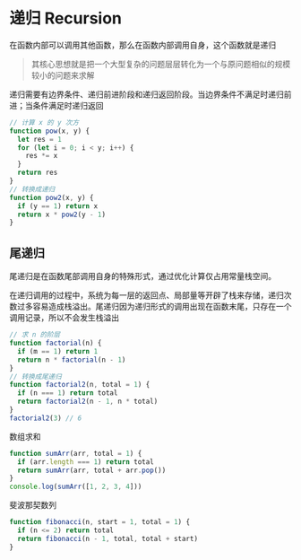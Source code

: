 # 递归 Recursion

在函数内部可以调用其他函数，那么在函数内部调用自身，这个函数就是递归

> 其核心思想就是把一个大型复杂的问题层层转化为一个与原问题相似的规模较小的问题来求解

递归需要有边界条件、递归前进阶段和递归返回阶段。当边界条件不满足时递归前进；当条件满足时递归返回

```js
// 计算 x 的 y 次方
function pow(x, y) {
  let res = 1
  for (let i = 0; i < y; i++) {
    res *= x
  }
  return res
}
// 转换成递归
function pow2(x, y) {
  if (y == 1) return x
  return x * pow2(y - 1)
}
```

## 尾递归

尾递归是在函数尾部调用自身的特殊形式，通过优化计算仅占用常量栈空间。

在递归调用的过程中，系统为每一层的返回点、局部量等开辟了栈来存储，递归次数过多容易造成栈溢出。尾递归因为递归形式的调用出现在函数末尾，只存在一个调用记录，所以不会发生栈溢出

```js
// 求 n 的阶层
function factorial(n) {
  if (m == 1) return 1
  return n * factorial(n - 1)
}
// 转换成尾递归
function factorial2(n, total = 1) {
  if (n === 1) return total
  return factorial2(n - 1, n * total)
}
factorial2(3) // 6
```

数组求和

```js
function sumArr(arr, total = 1) {
  if (arr.length === 1) return total
  return sumArr(arr, total + arr.pop())
}
console.log(sumArr([1, 2, 3, 4]))
```

斐波那契数列

```js
function fibonacci(n, start = 1, total = 1) {
  if (n <= 2) return total
  return fibonacci(n - 1, total, total + start)
}
```
